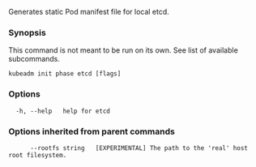 
Generates static Pod manifest file for local etcd.

### Synopsis

This command is not meant to be run on its own. See list of available subcommands.

```
kubeadm init phase etcd [flags]
```

### Options

```
  -h, --help   help for etcd
```

### Options inherited from parent commands

```
      --rootfs string   [EXPERIMENTAL] The path to the 'real' host root filesystem.
```

